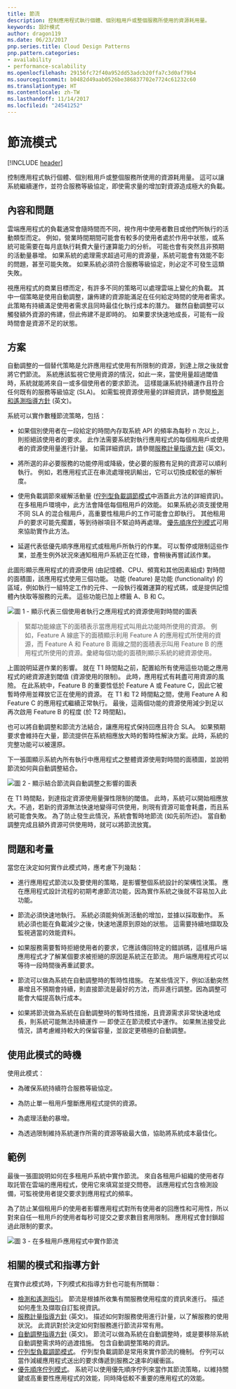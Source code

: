 ```yaml
---
title: 節流
description: 控制應用程式執行個體、個別租用戶或整個服務所使用的資源耗用量。
keywords: 設計模式
author: dragon119
ms.date: 06/23/2017
pnp.series.title: Cloud Design Patterns
pnp.pattern.categories:
- availability
- performance-scalability
ms.openlocfilehash: 29156fc72f40a952dd53adcb20ffa7c3d0af79b4
ms.sourcegitcommit: b0482d49aab0526be386837702e7724c61232c60
ms.translationtype: HT
ms.contentlocale: zh-TW
ms.lasthandoff: 11/14/2017
ms.locfileid: "24541252"
---
```

# <a name="throttling-pattern"></a>節流模式

[!INCLUDE [header](../_includes/header.md)]

控制應用程式執行個體、個別租用戶或整個服務所使用的資源耗用量。 這可以讓系統繼續運作，並符合服務等級協定，即使需求量的增加對資源造成極大的負載。

## <a name="context-and-problem"></a>內容和問題

雲端應用程式的負載通常會隨時間而不同，視作用中使用者數目或他們所執行的活動類型而定。 例如，營業時間期間可能會有較多的使用者處於作用中狀態，或系統可能需要在每月底執行耗費大量行運算能力的分析。 可能也會有突然且非預期的活動量暴增。 如果系統的處理需求超過可用的資源量，系統可能會有效能不彰的問題，甚至可能失敗。 如果系統必須符合服務等級協定，則必定不可發生這類失敗。

視應用程式的商業目標而定，有許多不同的策略可以處理雲端上變化的負載。 其中一個策略是使用自動調整，讓佈建的資源能滿足在任何給定時間的使用者需求。 此策略有持續滿足使用者需求且同時最佳化執行成本的潛力。 雖然自動調整可以觸發額外資源的佈建，但此佈建不是即時的。 如果要求快速地成長，可能有一段時間會是資源不足的狀態。

## <a name="solution"></a>方案

自動調整的一個替代策略是允許應用程式使用有所限制的資源，到達上限之後就會將它們節流。 系統應該監視它使用資源的情況，如此一來，當使用量超過閾值時，系統就能將來自一或多個使用者的要求節流。 這樣能讓系統持續運作且符合任何既有的服務等級協定 (SLA)。 如需監視資源使用量的詳細資訊，請參閱[檢測和遙測指導方針](https://msdn.microsoft.com/library/dn589775.aspx) \(英文\)。

系統可以實作數種節流策略，包括：

- 如果個別使用者在一段給定的時間內存取系統 API 的頻率為每秒 n 次以上，則拒絕該使用者的要求。 此作法需要系統對執行應用程式的每個租用戶或使用者的資源使用量進行計量。 如需詳細資訊，請參閱[服務計量指導方針](https://msdn.microsoft.com/library/dn589796.aspx) \(英文\)。

- 將所選的非必要服務的功能停用或降級，使必要的服務有足夠的資源可以順利執行。 例如，若應用程式正在串流處理視訊輸出，它可以切換成較低的解析度。

- 使用負載調節來緩解活動量 ([佇列型負載調節模式](queue-based-load-leveling.md)中涵蓋此方法的詳細資訊)。 在多租用戶環境中，此方法會降低每個租用戶的效能。 如果系統必須支援使用不同 SLA 的混合租用戶，高重要性租用戶的工作可能會立即執行。 其他租用戶的要求可能先擱置，等到待辦項目不緊迫時再處理。 [優先順序佇列模式][]可用來協助實作此方法。

- 延遲代表低優先順序應用程式或租用戶所執行的作業。 可以暫停或限制這些作業，並產生例外狀況來通知租用戶系統正在忙碌，會稍後再嘗試該作業。

此圖形顯示應用程式的資源使用 (由記憶體、CPU、頻寬和其他因素組成) 對時間的面積圖，該應用程式使用三個功能。 功能 (feature) 是功能 (functionality) 的區域，例如執行一組特定工作的元件、一段執行複雜運算的程式碼，或是提供記憶體內快取等服務的元素。 這些功能已加上標籤 A、B 和 C。

![圖 1 - 顯示代表三個使用者執行之應用程式的資源使用對時間的圖表](./_images/throttling-resource-utilization.png)


> 緊鄰功能線底下的面積表示當應用程式叫用此功能時所使用的資源。 例如，Feature A 線底下的面積顯示利用 Feature A 的應用程式所使用的資源，而 Feature A 和 Feature B 兩線之間的面積表示叫用 Feature B 的應用程式所使用的資源。彙總每個功能的面積則顯示系統的總資源使用。

上圖說明延遲作業的影響。 就在 T1 時間點之前，配置給所有使用這些功能之應用程式的總資源達到閾值 (資源使用的限制)。 此時，應用程式有耗盡可用資源的風險。 在此系統中，Feature B 的重要性低於 Feature A 或 Feature C，因此它被暫時停用並釋放它正在使用的資源。 在 T1 和 T2 時間點之間，使用 Feature A 和 Feature C 的應用程式繼續正常執行。 最後，這兩個功能的資源使用減少到足以再次啟用 Feature B 的程度 (於 T2 時間點)。

也可以將自動調整和節流方法結合，讓應用程式保持回應且符合 SLA。 如果預期要求會維持在大量，節流提供在系統相應放大時的暫時性解決方案。此時，系統的完整功能可以被還原。

下一張圖顯示系統內所有執行中應用程式之整體資源使用對時間的面積圖，並說明節流如何與自動調整結合。

![圖 2 - 顯示結合節流與自動調整之影響的圖表](./_images/throttling-autoscaling.png)


在 T1 時間點，到達指定資源使用量彈性限制的閾值。 此時，系統可以開始相應放大。不過，若新的資源無法快速地變得可供使用，則現有資源可能會耗盡，而且系統可能會失敗。 為了防止發生此情況，系統會暫時地節流 (如先前所述)。 當自動調整完成且額外資源可供使用時，就可以將節流放寬。

## <a name="issues-and-considerations"></a>問題和考量

當您在決定如何實作此模式時，應考慮下列幾點：

- 進行應用程式節流以及要使用的策略，是影響整個系統設計的架構性決策。 應在應用程式設計流程的初期考慮節流功能，因為實作系統之後就不容易加入此功能。

- 節流必須快速地執行。 系統必須能夠偵測活動的增加，並據以採取動作。 系統必須也能在負載減少之後，快速地還原到原始的狀態。 這需要持續地擷取及監視適當的效能資料。

- 如果服務需要暫時拒絕使用者的要求，它應該傳回特定的錯誤碼，這樣用戶端應用程式才了解某個要求被拒絕的原因是系統正在節流。 用戶端應用程式可以等待一段時間後再重試要求。

- 節流可以做為系統在自動調整時的暫時性措施。 在某些情況下，例如活動突然暴增且不預期會持續，則直接節流是最好的方法，而非進行調整。因為調整可能會大幅提高執行成本。

- 如果將節流做為系統在自動調整時的暫時性措施，且資源需求非常快速地成長，則系統可能無法持續運作 &mdash; 即使正在節流模式中運作。 如果無法接受此情況，請考慮維持較大的保留容量，並設定更積極的自動調整。

## <a name="when-to-use-this-pattern"></a>使用此模式的時機

使用此模式：

- 為確保系統持續符合服務等級協定。

- 為防止單一租用戶壟斷應用程式提供的資源。

- 為處理活動的暴增。

- 為透過限制維持系統運作所需的資源等級最大值，協助將系統成本最佳化。

## <a name="example"></a>範例

最後一張圖說明如何在多租用戶系統中實作節流。 來自各租用戶組織的使用者存取託管在雲端的應用程式，使用它來填寫並提交問卷。 該應用程式包含檢測設備，可監視使用者提交要求到應用程式的頻率。

為了防止某個租用戶的使用者影響應用程式對所有使用者的回應性和可用性，所以對來自任一租用戶的使用者每秒可提交之要求數目套用限制。 應用程式會封鎖超過此限制的要求。

![圖 3 - 在多租用戶應用程式中實作節流](./_images/throttling-multi-tenant.png)


## <a name="related-patterns-and-guidance"></a>相關的模式和指導方針

在實作此模式時，下列模式和指導方針也可能有所關聯：
- [檢測和遙測指引](https://msdn.microsoft.com/library/dn589775.aspx)。 節流是根據所收集有關服務使用程度的資訊來進行。 描述如何產生及擷取自訂監視資訊。
- [服務計量指導方針](https://msdn.microsoft.com/library/dn589796.aspx) \(英文\)。 描述如何對服務使用進行計量，以了解服務的使用狀況。 此資訊對於決定如何對服務進行節流非常有用。
- [自動調整指導方針](https://msdn.microsoft.com/library/dn589774.aspx) \(英文\)。 節流可以做為系統在自動調整時，或是要移除系統自動調整需求時的過渡措施。 包含自動調整策略的資訊。
- [佇列型負載調節模式](queue-based-load-leveling.md)。 佇列型負載調節是常用來實作節流的機制。 佇列可以當作減緩應用程式送出的要求傳遞到服務之速率的緩衝區。
- [優先順序佇列模式][]。 系統可以使用優先順序佇列來當作其節流策略，以維持關鍵或高重要性應用程式的效能，同時降低較不重要的應用程式的效能。

[優先順序佇列模式]: priority-queue.md